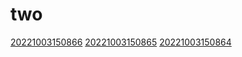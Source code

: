# two
[20221003150866](/zet/20221003150866/README.md)
[20221003150865](/zet/20221003150865/README.md)
[20221003150864](/zet/20221003150864/README.md)


